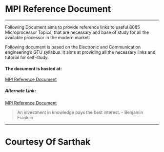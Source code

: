 # MPI Reference Document
***

Following Document aims to provide reference links to useful 8085 Microprocessor Topics, that are necessary and base of study for all the available processor in the modern market.

Following document is based on the Electronic and Communication engineering’s GTU syllabus. It aims at providing all the necessary links and tutorial for self-study.

#### The document is hosted at: 

[MPI Reference Document](https://mpi.netlify.com)

##### Alternate Link:

[MPI Reference Document](https://sarthakdwivedi.github.io/Microprocessor-and-Interfacing-Reference/)

>An investment in knowledge pays the best interest. - Benjamin Franklin

***
# Courtesy Of Sarthak 